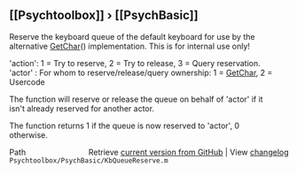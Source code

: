 ## [[Psychtoolbox]] &#8250; [[PsychBasic]]

Reserve the keyboard queue of the default keyboard for use by the  
alternative [GetChar](GetChar)() implementation. This is for internal use only!  
  
'action': 1 = Try to reserve, 2 = Try to release, 3 = Query reservation.  
'actor' : For whom to reserve/release/query ownership: 1 = [GetChar](GetChar), 2 = Usercode  
  
The function will reserve or release the queue on behalf of 'actor' if it  
isn't already reserved for another actor.  
  
The function returns 1 if the queue is now reserved to 'actor', 0  
otherwise.  
  




<div class="code_header" style="text-align:right;">
  <span style="float:left;">Path&nbsp;&nbsp;</span> <span class="counter">Retrieve <a href=
  "https://raw.github.com/Psychtoolbox-3/Psychtoolbox-3/beta/Psychtoolbox/PsychBasic/KbQueueReserve.m">current version from GitHub</a> | View <a href=
  "https://github.com/Psychtoolbox-3/Psychtoolbox-3/commits/beta/Psychtoolbox/PsychBasic/KbQueueReserve.m">changelog</a></span>
</div>
<div class="code">
  <code>Psychtoolbox/PsychBasic/KbQueueReserve.m</code>
</div>

